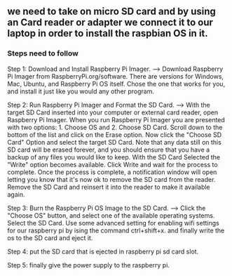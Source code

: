 ## we need to take on micro SD card and by using an Card reader or adapter we connect it to our laptop in order to install the raspbian OS in it.

### Steps need to follow

Step 1: Download and Install Raspberry Pi Imager.
	--> Download Raspberry Pi Imager from RaspberryPi.org/software. There are versions for Windows, Mac, Ubuntu, and Raspberry Pi OS itself. 
	    Chose the one that works for you, and install it just like you would any other program.

Step 2: Run Raspberry Pi Imager and Format the SD Card.
	--> With the target SD Card inserted into your computer or external card reader, open Raspberry Pi Imager.
	    When you run Raspberry Pi Imager you are presented with two options: 
	    1. Choose OS and 2. Choose SD Card.
          Scroll down to the bottom of the list and click on the Erase option.
          Now click the "Choose SD Card" Option and select the target SD Card.
          Note that any data still on this SD card will be erased forever, and you should ensure that you have a backup of any files you would like to keep.
          With the SD Card Selected the "Write" option becomes available. Click Write and wait for the process to complete. Once the process is complete, a notification window will open letting you know that it's now ok to remove the SD card from the reader.
          Remove the SD Card and reinsert it into the reader to make it available again.

Step 3: Burn the Raspberry Pi OS Image to the SD Card.
      --> Click the "Choose OS" button, and select one of the available operating systems.
          Select  the SD Card.
          Use some advanced setting for enabling wifi settings for our raspberry pi by ising the command ctrl+shift+x.
          and finally write the os to the SD card and eject it.

Step 4: put the SD card that is ejected in raspberry pi sd card slot.

Step 5: finally give  the power supply to the raspberry pi.

